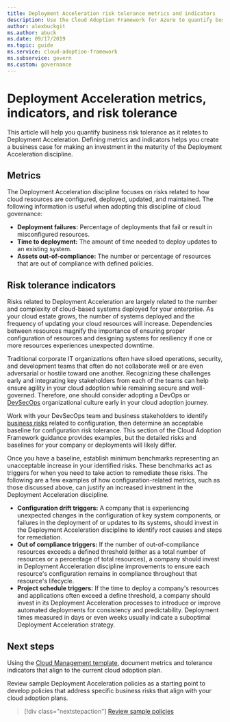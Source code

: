```yaml
---
title: Deployment Acceleration risk tolerance metrics and indicators
description: Use the Cloud Adoption Framework for Azure to quantify business risk tolerance related to Deployment Acceleration.
author: alexbuckgit
ms.author: abuck
ms.date: 09/17/2019
ms.topic: guide
ms.service: cloud-adoption-framework
ms.subservice: govern
ms.custom: governance
---
```


# Deployment Acceleration metrics, indicators, and risk tolerance

This article will help you quantify business risk tolerance as it relates to Deployment Acceleration. Defining metrics and indicators helps you create a business case for making an investment in the maturity of the Deployment Acceleration discipline.

## Metrics

The Deployment Acceleration discipline focuses on risks related to how cloud resources are configured, deployed, updated, and maintained. The following information is useful when adopting this discipline of cloud governance:

- **Deployment failures:** Percentage of deployments that fail or result in misconfigured resources.
- **Time to deployment:** The amount of time needed to deploy updates to an existing system.
- **Assets out-of-compliance:** The number or percentage of resources that are out of compliance with defined policies.

## Risk tolerance indicators

Risks related to Deployment Acceleration are largely related to the number and complexity of cloud-based systems deployed for your enterprise. As your cloud estate grows, the number of systems deployed and the frequency of updating your cloud resources will increase. Dependencies between resources magnify the importance of ensuring proper configuration of resources and designing systems for resiliency if one or more resources experiences unexpected downtime.

<!-- "en-us" location is required for the URL below. -->

Traditional corporate IT organizations often have siloed operations, security, and development teams that often do not collaborate well or are even adversarial or hostile toward one another. Recognizing these challenges early and integrating key stakeholders from each of the teams can help ensure agility in your cloud adoption while remaining secure and well-governed. Therefore, one should consider adopting a DevOps or [DevSecOps](https://www.microsoft.com/en-us/securityengineering/devsecops) organizational culture early in your cloud adoption journey.

Work with your DevSecOps team and business stakeholders to identify [business risks](./business-risks.md) related to configuration, then determine an acceptable baseline for configuration risk tolerance. This section of the Cloud Adoption Framework guidance provides examples, but the detailed risks and baselines for your company or deployments will likely differ.

Once you have a baseline, establish minimum benchmarks representing an unacceptable increase in your identified risks. These benchmarks act as triggers for when you need to take action to remediate these risks. The following are a few examples of how configuration-related metrics, such as those discussed above, can justify an increased investment in the Deployment Acceleration discipline.

- **Configuration drift triggers:** A company that is experiencing unexpected changes in the configuration of key system components, or failures in the deployment of or updates to its systems, should invest in the Deployment Acceleration discipline to identify root causes and steps for remediation.
- **Out of compliance triggers:** If the number of out-of-compliance resources exceeds a defined threshold (either as a total number of resources or a percentage of total resources), a company should invest in Deployment Acceleration discipline improvements to ensure each resource's configuration remains in compliance throughout that resource's lifecycle.
- **Project schedule triggers:** If the time to deploy a company's resources and applications often exceed a define threshold, a company should invest in its Deployment Acceleration processes to introduce or improve automated deployments for consistency and predictability. Deployment times measured in days or even weeks usually indicate a suboptimal Deployment Acceleration strategy.

## Next steps

Using the [Cloud Management template](./template.md), document metrics and tolerance indicators that align to the current cloud adoption plan.

Review sample Deployment Acceleration policies as a starting point to develop policies that address specific business risks that align with your cloud adoption plans.

> [!div class="nextstepaction"]
> [Review sample policies](./policy-statements.md)
